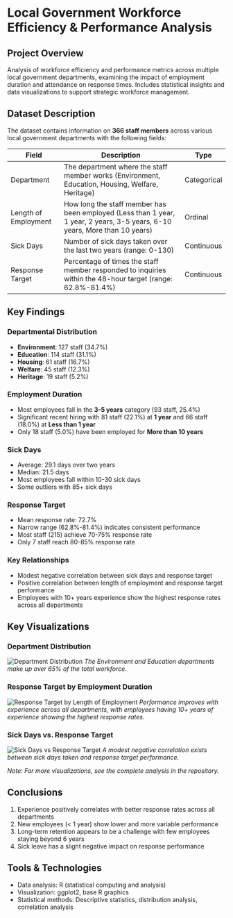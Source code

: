 # Local Government Workforce Efficiency & Performance Analysis

## Project Overview
Analysis of workforce efficiency and performance metrics across multiple local government departments, examining the impact of employment duration and attendance on response times. Includes statistical insights and data visualizations to support strategic workforce management.

## Dataset Description
The dataset contains information on **366 staff members** across various local government departments with the following fields:

| Field | Description | Type |
|-------|-------------|------|
| Department | The department where the staff member works (Environment, Education, Housing, Welfare, Heritage) | Categorical |
| Length of Employment | How long the staff member has been employed (Less than 1 year, 1 year, 2 years, 3-5 years, 6-10 years, More than 10 years) | Ordinal |
| Sick Days | Number of sick days taken over the last two years (range: 0-130) | Continuous |
| Response Target | Percentage of times the staff member responded to inquiries within the 48-hour target (range: 62.8%-81.4%) | Continuous |

## Key Findings

### Departmental Distribution
- **Environment**: 127 staff (34.7%)
- **Education**: 114 staff (31.1%)
- **Housing**: 61 staff (16.7%)
- **Welfare**: 45 staff (12.3%)
- **Heritage**: 19 staff (5.2%)

### Employment Duration
- Most employees fall in the **3-5 years** category (93 staff, 25.4%)
- Significant recent hiring with 81 staff (22.1%) at **1 year** and 66 staff (18.0%) at **Less than 1 year**
- Only 18 staff (5.0%) have been employed for **More than 10 years**

### Sick Days
- Average: 29.1 days over two years
- Median: 21.5 days
- Most employees fall within 10-30 sick days
- Some outliers with 85+ sick days

### Response Target
- Mean response rate: 72.7%
- Narrow range (62.8%-81.4%) indicates consistent performance
- Most staff (215) achieve 70-75% response rate
- Only 7 staff reach 80-85% response rate

### Key Relationships
- Modest negative correlation between sick days and response target
- Positive correlation between length of employment and response target performance
- Employees with 10+ years experience show the highest response rates across all departments

## Key Visualizations

### Department Distribution
![Department Distribution](images/department_distribution.png)
*The Environment and Education departments make up over 65% of the total workforce.*

### Response Target by Employment Duration
![Response Target by Length of Employment](images/response_by_tenure.png)
*Performance improves with experience across all departments, with employees having 10+ years of experience showing the highest response rates.*

### Sick Days vs. Response Target
![Sick Days vs Response Target](images/sickdays_response.png)
*A modest negative correlation exists between sick days taken and response target performance.*

*Note: For more visualizations, see the complete analysis in the repository.*

## Conclusions
1. Experience positively correlates with better response rates across all departments
2. New employees (< 1 year) show lower and more variable performance
3. Long-term retention appears to be a challenge with few employees staying beyond 6 years
4. Sick leave has a slight negative impact on response performance


## Tools & Technologies
- Data analysis: R (statistical computing and analysis)
- Visualization: ggplot2, base R graphics
- Statistical methods: Descriptive statistics, distribution analysis, correlation analysis
  
